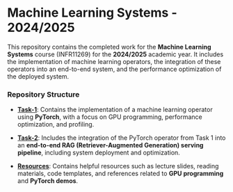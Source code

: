 # Machine Learning Systems - 2024/2025

This repository contains the completed work for the **Machine Learning Systems** course (INFR11269) for the **2024/2025** academic year. It includes the implementation of machine learning operators, the integration of these operators into an end-to-end system, and the performance optimization of the deployed system.

### Repository Structure

- **[Task-1](./task-1)**: Contains the implementation of a machine learning operator using **PyTorch**, with a focus on GPU programming, performance optimization, and profiling.
  
- **[Task-2](./task-2)**: Includes the integration of the PyTorch operator from Task 1 into an **end-to-end RAG (Retriever-Augmented Generation) serving pipeline**, including system deployment and optimization.

- **[Resources](./resources)**: Contains helpful resources such as lecture slides, reading materials, code templates, and references related to **GPU programming** and **PyTorch demos**.
